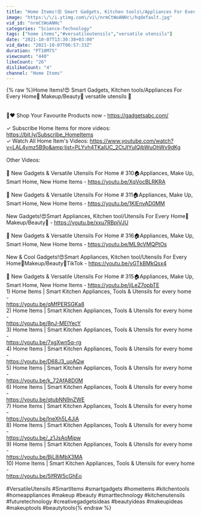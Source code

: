 ```yaml
---
title: "Home Items!😍 Smart Gadgets, Kitchen tools\/Appliances For Every Home🙏 Makeup\/Beauty🙏 #287"
image: "https:\/\/i.ytimg.com\/vi\/nrmCtWoANHc\/hqdefault.jpg"
vid_id: "nrmCtWoANHc"
categories: "Science-Technology"
tags: ["home items","#versatileutensils","versatile utensils"]
date: "2021-10-07T13:30:38+03:00"
vid_date: "2021-10-07T06:57:33Z"
duration: "PT10M7S"
viewcount: "440"
likeCount: "26"
dislikeCount: "4"
channel: "Home Items"
---
```

{% raw %}Home Items!😍 Smart Gadgets, Kitchen tools/Appliances For Every Home🙏 Makeup/Beauty🙏 versatile utensils 🙏<br /><br /><br />🛒❤️ Shop Your Favourite Products now - <a rel="nofollow" target="blank" href="https://gadgetsabc.com/">https://gadgetsabc.com/</a> <br /><br />✓ Subscribe Home Items for more videos: <a rel="nofollow" target="blank" href="https://bit.ly/Subscribe_HomeItems">https://bit.ly/Subscribe_HomeItems</a><br />✓ Watch All Home Item's Videos: <a rel="nofollow" target="blank" href="https://www.youtube.com/watch?v=LAL4vmz5B9o&amp;list=PLYvh4TKaIUC_2CtJIYuIQjbWuOhWv9dKg">https://www.youtube.com/watch?v=LAL4vmz5B9o&amp;list=PLYvh4TKaIUC_2CtJIYuIQjbWuOhWv9dKg</a><br /><br />Other Videos:<br /><br />🥰 New Gadgets &amp; Versatile Utensils For Home # 310🏠Appliances, Make Up, Smart Home, New Home Items - <a rel="nofollow" target="blank" href="https://youtu.be/XqVocBLRKRA">https://youtu.be/XqVocBLRKRA</a><br /><br />🥰 New Gadgets &amp; Versatile Utensils For Home # 311🏠Appliances, Make Up, Smart Home, New Home Items - <a rel="nofollow" target="blank" href="https://youtu.be/1KlEnvAD0MM">https://youtu.be/1KlEnvAD0MM</a><br /><br />New Gadgets!😍Smart Appliances, Kitchen tool/Utensils For Every Home🙏Makeup/Beauty🙏 - <a rel="nofollow" target="blank" href="https://youtu.be/xxu7RBpjVJU">https://youtu.be/xxu7RBpjVJU</a><br /><br />🥰 New Gadgets &amp; Versatile Utensils For Home # 316🏠Appliances, Make Up, Smart Home, New Home Items - <a rel="nofollow" target="blank" href="https://youtu.be/ML9cVMQPtOs">https://youtu.be/ML9cVMQPtOs</a><br /><br />New &amp; Cool Gadgets!😍Smart Appliances, Kitchen tool/Utensils For Every Home🙏Makeup/Beauty🙏TikTok - <a rel="nofollow" target="blank" href="https://youtu.be/yGTkBMkQsx4">https://youtu.be/yGTkBMkQsx4</a><br /><br />🥰 New Gadgets &amp; Versatile Utensils For Home # 315🏠Appliances, Make Up, Smart Home, New Home Items - <a rel="nofollow" target="blank" href="https://youtu.be/jiLeZ7opbTE">https://youtu.be/jiLeZ7opbTE</a><br />1) Home Items | Smart Kitchen Appliances, Tools &amp; Utensils for every home -<br /><a rel="nofollow" target="blank" href="https://youtu.be/qMfPERSGKa8">https://youtu.be/qMfPERSGKa8</a><br />2) Home Items | Smart Kitchen Appliances, Tools &amp; Utensils for every home -<br /><a rel="nofollow" target="blank" href="https://youtu.be/8nJ-MElYecY">https://youtu.be/8nJ-MElYecY</a><br />3) Home Items | Smart Kitchen Appliances, Tools &amp; Utensils for every home -<br /><a rel="nofollow" target="blank" href="https://youtu.be/7xgXwn5q-rg">https://youtu.be/7xgXwn5q-rg</a><br />4) Home Items | Smart Kitchen Appliances, Tools &amp; Utensils for every home -<br /><a rel="nofollow" target="blank" href="https://youtu.be/D68J3_uoAQw">https://youtu.be/D68J3_uoAQw</a><br />5) Home Items | Smart Kitchen Appliances, Tools &amp; Utensils for every home -<br /><a rel="nofollow" target="blank" href="https://youtu.be/k_72AfA8D0M">https://youtu.be/k_72AfA8D0M</a><br />6) Home Items | Smart Kitchen Appliances, Tools &amp; Utensils for every home -<br /><a rel="nofollow" target="blank" href="https://youtu.be/qtubNN9nZWE">https://youtu.be/qtubNN9nZWE</a><br />7) Home Items | Smart Kitchen Appliances, Tools &amp; Utensils for every home -<br /><a rel="nofollow" target="blank" href="https://youtu.be/IneXh5L4JiA">https://youtu.be/IneXh5L4JiA</a><br />8) Home Items | Smart Kitchen Appliances, Tools &amp; Utensils for every home -<br /><a rel="nofollow" target="blank" href="https://youtu.be/_z1JsAoMjpw">https://youtu.be/_z1JsAoMjpw</a><br />9) Home Items | Smart Kitchen Appliances, Tools &amp; Utensils for every home -<br /><a rel="nofollow" target="blank" href="https://youtu.be/BjL8iMbX3MA">https://youtu.be/BjL8iMbX3MA</a><br />10) Home Items | Smart Kitchen Appliances, Tools &amp; Utensils for every home -<br /><a rel="nofollow" target="blank" href="https://youtu.be/5lfRW5cGhEo">https://youtu.be/5lfRW5cGhEo</a><br /><br />#VersatileUtensils #SmartItems #smartgadgets #homeitems #kitchentools #homeappliances #makeup #beauty #smarttechnology #kitchenutensils #futuretechnology #creativegadgetsideas #beautyideas #makeupideas #makeuptools #beautytools{% endraw %}

